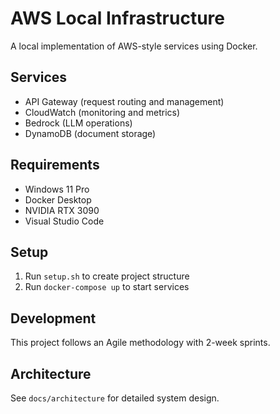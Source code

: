 # AWS Local Infrastructure

A local implementation of AWS-style services using Docker.

## Services
- API Gateway (request routing and management)
- CloudWatch (monitoring and metrics)
- Bedrock (LLM operations)
- DynamoDB (document storage)

## Requirements
- Windows 11 Pro
- Docker Desktop
- NVIDIA RTX 3090
- Visual Studio Code

## Setup
1. Run `setup.sh` to create project structure
2. Run `docker-compose up` to start services

## Development
This project follows an Agile methodology with 2-week sprints.

## Architecture
See `docs/architecture` for detailed system design.
